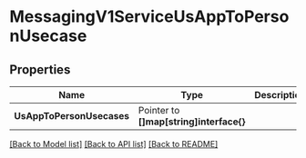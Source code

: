# MessagingV1ServiceUsAppToPersonUsecase

## Properties

Name | Type | Description | Notes
------------ | ------------- | ------------- | -------------
**UsAppToPersonUsecases** | Pointer to **[]map[string]interface{}** |  |

[[Back to Model list]](../README.md#documentation-for-models) [[Back to API list]](../README.md#documentation-for-api-endpoints) [[Back to README]](../README.md)


